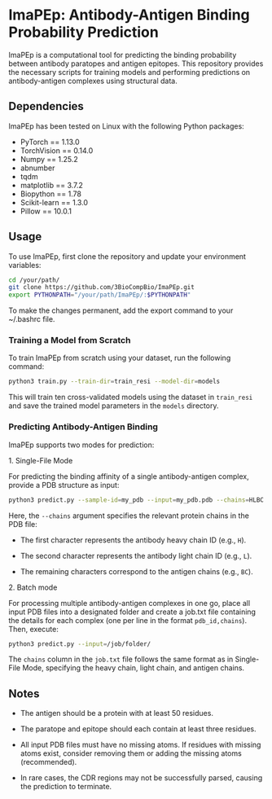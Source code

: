 # ImaPEp: Antibody-Antigen Binding Probability Prediction
ImaPEp is a computational tool for predicting the binding probability between antibody paratopes and antigen epitopes. This repository provides the necessary scripts for training models and performing predictions on antibody-antigen complexes using structural data.

## Dependencies

ImaPEp has been tested on Linux with the following Python packages:
- PyTorch == 1.13.0
- TorchVision == 0.14.0
- Numpy == 1.25.2
- abnumber
- tqdm
- matplotlib == 3.7.2
- Biopython == 1.78
- Scikit-learn == 1.3.0
- Pillow == 10.0.1

## Usage
To use ImaPEp, first clone the repository and update your environment variables:

```bash
cd /your/path/
git clone https://github.com/3BioCompBio/ImaPEp.git 
export PYTHONPATH="/your/path/ImaPEp/:$PYTHONPATH"
```

To make the changes permanent, add the export command to your ~/.bashrc file.

### Training a Model from Scratch
To train ImaPEp from scratch using your dataset, run the following command:

```bash
python3 train.py --train-dir=train_resi --model-dir=models
```

This will train ten cross-validated models using the dataset in `train_resi` and save the trained model parameters in the `models` directory.

### Predicting Antibody-Antigen Binding
ImaPEp supports two modes for prediction: 

1\. Single-File Mode

For predicting the binding affinity of a single antibody-antigen complex, provide a PDB structure as input:

```bash
python3 predict.py --sample-id=my_pdb --input=my_pdb.pdb --chains=HLBC
```

Here, the `--chains` argument specifies the relevant protein chains in the PDB file:

* The first character represents the antibody heavy chain ID (e.g., `H`).

* The second character represents the antibody light chain ID (e.g., `L`).

* The remaining characters correspond to the antigen chains (e.g., `BC`).

2\. Batch mode

For processing multiple antibody-antigen complexes in one go, place all input PDB files into a designated folder and create a job.txt file containing the details for each complex (one per line in the format `pdb_id,chains`). Then, execute:

```bash
python3 predict.py --input=/job/folder/
```

The `chains` column in the `job.txt` file follows the same format as in Single-File Mode, specifying the heavy chain, light chain, and antigen chains.

## Notes
* The antigen should be a protein with at least 50 residues.

* The paratope and epitope should each contain at least three residues.

* All input PDB files must have no missing atoms. If residues with missing atoms exist, consider removing them or adding the missing atoms (recommended).

* In rare cases, the CDR regions may not be successfully parsed, causing the prediction to terminate.
